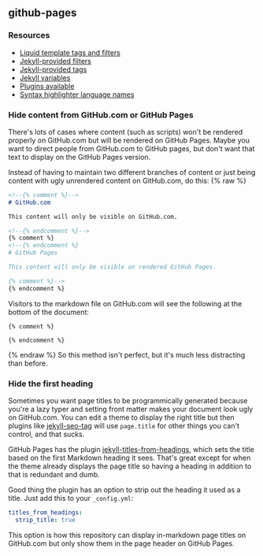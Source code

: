 ## github-pages

### Resources
- [Liquid template tags and filters](https://shopify.github.io/liquid/)
- [Jekyll-provided filters](https://jekyllrb.com/docs/liquid/filters/)
- [Jekyll-provided tags](https://jekyllrb.com/docs/liquid/tags/)
- [Jekyll variables](https://jekyllrb.com/docs/variables/)
- [Plugins available](https://pages.github.com/versions/)
- [Syntax highlighter language names](https://github.com/rouge-ruby/rouge/wiki/List-of-supported-languages-and-lexers)

### Hide content from GitHub.com or GitHub Pages
There's lots of cases where content (such as scripts) won't be rendered properly on GitHub.com but will be rendered on GitHub Pages. Maybe you want to direct people from GitHub.com to GitHub pages, but don't want that text to display on the GitHub Pages version.

Instead of having to maintain two different branches of content or just being content with ugly unrendered content on GitHub.com, do this:
{% raw %}
```md
<!--{% comment %}-->
# GitHub.com

This content will only be visible on GitHub.com.

<!--{% endcomment %}-->
{% comment %}
<!--{% endcomment %}
# GitHub Pages

This content will only be visible on rendered GitHub Pages.

{% comment %}-->
{% endcomment %}
```
Visitors to the markdown file on GitHub.com will see the following at the bottom of the document:
```
{% comment %}

{% endcomment %}
```
{% endraw %}
So this method isn't perfect, but it's much less distracting than before.

### Hide the first heading
Sometimes you want page titles to be programmically generated because you're a lazy typer and setting front matter makes your document look ugly on GitHub.com. You can edit a theme to display the right title but then plugins like [jekyll-seo-tag](https://github.com/jekyll/jekyll-seo-tag) will use `page.title` for other things you can't control, and that sucks.

GitHub Pages has the plugin [jekyll-titles-from-headings](https://github.com/benbalter/jekyll-titles-from-headings), which sets the title based on the first Markdown heading it sees. That's great except for when the theme already displays the page title so having a heading in addition to that is redundant and dumb.

Good thing the plugin has an option to strip out the heading it used as a title. Just add this to your `_config.yml`:
```yaml
titles_from_headings:
  strip_title: true
```

This option is how this repository can display in-markdown page titles on GitHub.com but only show them in the page header on GitHub Pages.

